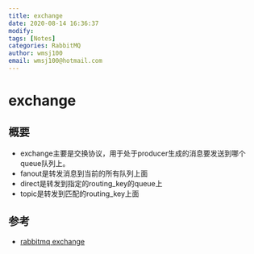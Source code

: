```yaml
---
title: exchange
date: 2020-08-14 16:36:37
modify: 
tags: [Notes]
categories: RabbitMQ
author: wmsj100
email: wmsj100@hotmail.com
---
```


# exchange

## 概要

- exchange主要是交换协议，用于处于producer生成的消息要发送到哪个queue队列上。
- fanout是转发消息到当前的所有队列上面
- direct是转发到指定的routing_key的queue上
- topic是转发到匹配的routing_key上面

## 参考

- [rabbitmq exchange](https://www.jianshu.com/p/5ef916009a7f)
